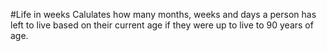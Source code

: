#Life in weeks
Calulates how many months, weeks and days a person has left to live based on their current age if
they were up to live to 90 years of age.
